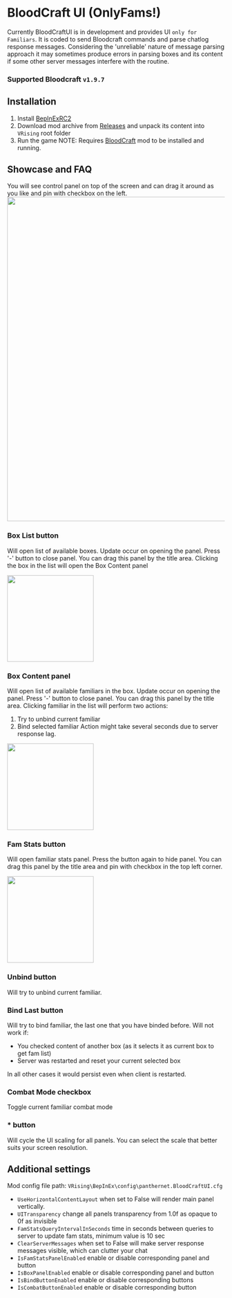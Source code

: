 # BloodCraft UI (OnlyFams!)

Currently BloodCraftUI is in development and provides UI `only for Familiars`. It is coded to send Bloodcraft commands and parse chatlog response messages. Considering the 'unreliable' nature of message parsing approach it may sometimes produce errors in parsing boxes and its content if some other server messages interfere with the routine.

### Supported Bloodcraft `v1.9.7`

## Installation
1. Install [BepInExRC2](https://github.com/decaprime/VRising-Modding/releases/tag/1.733.2)
2. Download mod archive from [Releases](https://github.com/panthernet/BloodCraftUI/releases) and unpack its content into `VRising` root folder
3. Run the game
NOTE: Requires [BloodCraft](https://github.com/mfoltz/Bloodcraft) mod to be installed and running.

## Showcase and FAQ
You will see control panel on top of the screen and can drag it around as you like and pin with checkbox on the left.
<img src="https://github.com/user-attachments/assets/8c8277ec-cc64-4e6a-b45b-8509bf365c6d" width="750">


### Box List button
Will open list of available boxes. Update occur on opening the panel. Press '-' button to close panel.
You can drag this panel by the title area. Clicking the box in the list will open the Box Content panel

<img src="https://github.com/user-attachments/assets/9b549f17-8738-46b6-a1d7-72cec6753221" width="200">

### Box Content panel
Will open list of available familiars in the box. Update occur on opening the panel. Press '-' button to close panel.
You can drag this panel by the title area. Clicking familiar in the list will perform two actions:
1. Try to unbind current familiar
2. Bind selected familiar
Action might take several seconds due to server response lag.

<img src="https://github.com/user-attachments/assets/276351ca-b4ed-4645-ab48-a4813787c4a9" width="200">

### Fam Stats button
Will open familiar stats panel. Press the button again to hide panel. You can drag this panel by the title area and pin with checkbox in the top left corner.

<img src="https://github.com/user-attachments/assets/7fa6e0bf-7e80-4792-9ebd-dd37705e2395" width="200">

### Unbind button
Will try to unbind current familiar.

### Bind Last button
Will try to bind familiar, the last one that you have binded before. 
Will not work if:
- You checked content of another box (as it selects it as current box to get fam list)
- Server was restarted and reset your current selected box
  
In all other cases it would persist even when client is restarted.

### Combat Mode checkbox
Toggle current familiar combat mode

### * button
Will cycle the UI scaling for all panels. You can select the scale that better suits your screen resolution.

## Additional settings
Mod config file path: `VRising\BepInEx\config\panthernet.BloodCraftUI.cfg`

- `UseHorizontalContentLayout` when set to False will render main panel vertically.
- `UITransparency` change all panels transparency from 1.0f as opaque to 0f as invisible
- `FamStatsQueryIntervalInSeconds` time in seconds between queries to server to update fam stats, minimum value is 10 sec
- `ClearServerMessages` when set to False will make server response messages visible, which can clutter your chat 
- `IsFamStatsPanelEnabled` enable or disable corresponding panel and button
- `IsBoxPanelEnabled` enable or disable corresponding panel and button
- `IsBindButtonEnabled` enable or disable corresponding buttons
- `IsCombatButtonEnabled` enable or disable corresponding button
